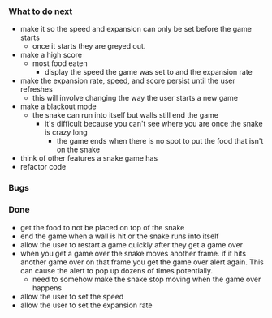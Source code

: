 ### What to do next
* make it so the speed and expansion can only be set before the game starts
    * once it starts they are greyed out.
* make a high score
    * most food eaten
        * display the speed the game was set to and the expansion rate
* make the expansion rate, speed, and score persist until the user refreshes
    * this will involve changing the way the user starts a new game
* make a blackout mode
    * the snake can run into itself but walls still end the game
        * it's difficult because you can't see where you are once the snake is crazy long
            * the game ends when there is no spot to put the food that isn't on the snake
* think of other features a snake game has
* refactor code

### Bugs


### Done
* get the food to not be placed on top of the snake
* end the game when a wall is hit or the snake runs into itself
* allow the user to restart a game quickly after they get a game over
* when you get a game over the snake moves another frame. if it hits another game over on that frame you get the game over alert again. This can cause the alert to pop up dozens of times potentially.
    * need to somehow make the snake stop moving when the game over happens
* allow the user to set the speed
* allow the user to set the expansion rate